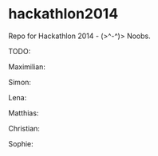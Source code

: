 hackathlon2014
==============

Repo for Hackathlon 2014 - (>^-^)> Noobs.

TODO:

Maximilian:

Simon:

Lena:

Matthias:

Christian:

Sophie: